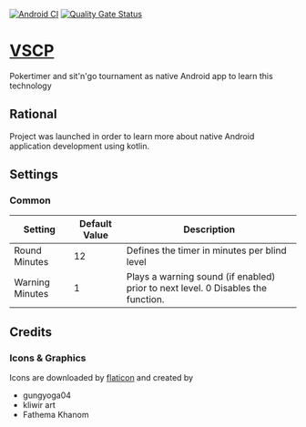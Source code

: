 [![Android CI](https://github.com/arburk/vscp/actions/workflows/android_ci.yml/badge.svg)](https://github.com/arburk/vscp/actions/workflows/android_ci.yml)
[![Quality Gate Status](https://sonarcloud.io/api/project_badges/measure?project=arburk_vscp&metric=alert_status)](https://sonarcloud.io/summary/new_code?id=arburk_vscp)

#  [VSCP](http://vscp.ch/)
Pokertimer and sit'n'go tournament as native Android app to learn this technology

## Rational
Project was launched in order to learn more about native Android application development using kotlin.


## Settings
### Common

| Setting         | Default Value | Description                                                                      |
|-----------------|---------------|----------------------------------------------------------------------------------|
| Round Minutes   | 12            | Defines the timer in minutes per blind level                                     |
| Warning Minutes | 1             | Plays a warning sound (if enabled) prior to next level. 0 Disables the function. |


## Credits

### Icons & Graphics 
Icons are downloaded by [flaticon](https://www.flaticon.com/free-icons/right-chevron) and created by 
- gungyoga04
- kliwir art
- Fathema Khanom